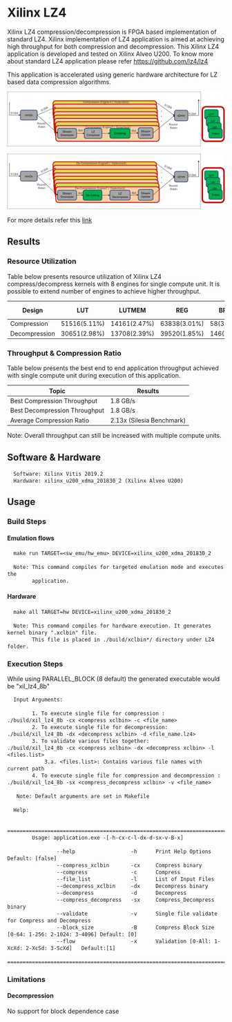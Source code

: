 # Xilinx LZ4  

Xilinx LZ4 compression/decompression is FPGA based implementation of standard LZ4. 
Xilinx implementation of LZ4 application is aimed at achieving high throughput for both compression and decompression.
This Xilinx LZ4 application is developed and tested on Xilinx Alveo U200. To know more about standard LZ4 application please refer https://github.com/lz4/lz4 

This application is accelerated using generic hardware architecture for LZ based data compression algorithms.

![LZx compress select](../../../common/img/lzx_comp.png) <br />

![LZx decompress select](../../../common/img/lzx_decomp.png) <br />

For more details refer this [link](https://xilinx.github.io/Vitis_Libraries/data_compression/source/L2/design.html)

## Results

### Resource Utilization <br />

Table below presents resource utilization of Xilinx LZ4 compress/decompress
kernels with 8 engines for single compute unit. It is possible to extend number of engines to achieve higher throughput.


| Design | LUT | LUTMEM | REG | BRAM | URAM| DSP | Fmax (MHz) |
| --------------- | --- | ------ | --- | ---- | --- | -----| -----|
| Compression     | 51516(5.11%) | 14161(2.47%)|63838(3.01%)|58(3.20%) | 48(5.00%)|1(0.01%)|300|
| Decompression     | 30651(2.98%) | 13708(2.39%)|39520(1.85%)|146(7.93%)|0|1(0.01%)|300|


### Throughput & Compression Ratio

Table below presents the best end to end application throughput achieved with single compute unit during execution of this application.

| Topic| Results| 
|-------|--------|
|Best Compression Throughput|1.8 GB/s|
|Best Decompression Throughput| 1.8 GB/s |
|Average Compression Ratio| 2.13x (Silesia Benchmark)|

Note: Overall throughput can still be increased with multiple compute units.

## Software & Hardware

```
  Software: Xilinx Vitis 2019.2
  Hardware: xilinx_u200_xdma_201830_2 (Xilinx Alveo U200)
```
 
## Usage


### Build Steps

#### Emulation flows
```
  make run TARGET=<sw_emu/hw_emu> DEVICE=xilinx_u200_xdma_201830_2
  
  Note: This command compiles for targeted emulation mode and executes the
        application.
```
#### Hardware

```
  make all TARGET=hw DEVICE=xilinx_u200_xdma_201830_2

  Note: This command compiles for hardware execution. It generates kernel binary ".xclbin" file. 
        This file is placed in ./build/xclbin*/ directory under LZ4 folder.

```

### Execution Steps

While using PARALLEL_BLOCK (8 default) the generated executable would be
"xil_lz4_8b"

```
  Input Arguments: 
    
        1. To execute single file for compression :  ./build/xil_lz4_8b -cx <compress xclbin> -c <file_name>
        2. To execute single file for decompression: ./build/xil_lz4_8b -dx <decompress xclbin> -d <file_name.lz4>
        3. To validate various files together:       ./build/xil_lz4_8b -cx <compress xclbin> -dx <decompress xclbin> -l <files.list>
            3.a. <files.list>: Contains various file names with current path  
        4. To execute single file for compression and decompression : ./build/xil_lz4_8b -sx <compress_decompress xclbin> -v <file_name>  
        
   Note: Default arguments are set in Makefile

  Help:

        ===============================================================================================
        Usage: application.exe -[-h-cx-c-l-dx-d-sx-v-B-x]

                --help                  -h      Print Help Options   Default: [false]
                --compress_xclbin       -cx     Compress binary
                --compress              -c      Compress
                --file_list             -l      List of Input Files
                --decompress_xclbin     -dx     Decompress binary
                --decompress            -d      Decompress
                --compress_decompress   -sx     Compress_Decompress binary
                --validate              -v      Single file validate for Compress and Decompress  
                --block_size            -B      Compress Block Size [0-64: 1-256: 2-1024: 3-4096] Default: [0]
                --flow                  -x      Validation [0-All: 1-XcXd: 2-XcSd: 3-ScXd]   Default:[1]
        ===============================================================================================

```


### Limitations

#### Decompression

No support for block dependence case

